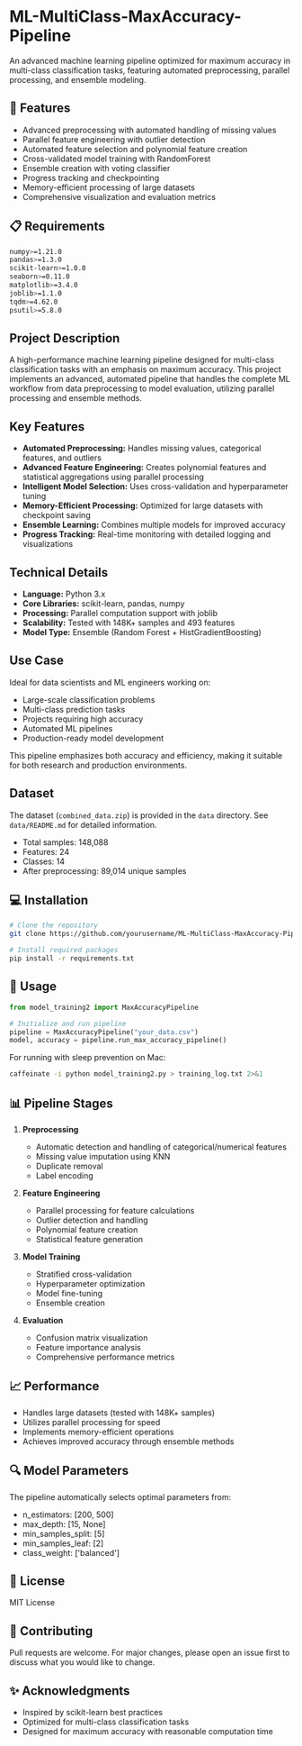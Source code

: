 # ML-MultiClass-MaxAccuracy-Pipeline

An advanced machine learning pipeline optimized for maximum accuracy in multi-class classification tasks, featuring automated preprocessing, parallel processing, and ensemble modeling.

## 🚀 Features

- Advanced preprocessing with automated handling of missing values
- Parallel feature engineering with outlier detection
- Automated feature selection and polynomial feature creation
- Cross-validated model training with RandomForest
- Ensemble creation with voting classifier
- Progress tracking and checkpointing
- Memory-efficient processing of large datasets
- Comprehensive visualization and evaluation metrics

## 📋 Requirements

```bash
numpy>=1.21.0
pandas>=1.3.0
scikit-learn>=1.0.0
seaborn>=0.11.0
matplotlib>=3.4.0
joblib>=1.1.0
tqdm>=4.62.0
psutil>=5.8.0
```

## Project Description

A high-performance machine learning pipeline designed for multi-class classification tasks with an emphasis on maximum accuracy. This project implements an advanced, automated pipeline that handles the complete ML workflow from data preprocessing to model evaluation, utilizing parallel processing and ensemble methods.

## Key Features
- **Automated Preprocessing:** Handles missing values, categorical features, and outliers
- **Advanced Feature Engineering:** Creates polynomial features and statistical aggregations using parallel processing
- **Intelligent Model Selection:** Uses cross-validation and hyperparameter tuning
- **Memory-Efficient Processing:** Optimized for large datasets with checkpoint saving
- **Ensemble Learning:** Combines multiple models for improved accuracy
- **Progress Tracking:** Real-time monitoring with detailed logging and visualizations

## Technical Details
- **Language:** Python 3.x
- **Core Libraries:** scikit-learn, pandas, numpy
- **Processing:** Parallel computation support with joblib
- **Scalability:** Tested with 148K+ samples and 493 features
- **Model Type:** Ensemble (Random Forest + HistGradientBoosting)

## Use Case
Ideal for data scientists and ML engineers working on:
- Large-scale classification problems
- Multi-class prediction tasks
- Projects requiring high accuracy
- Automated ML pipelines
- Production-ready model development

This pipeline emphasizes both accuracy and efficiency, making it suitable for both research and production environments.

## Dataset

The dataset (`combined_data.zip`) is provided in the `data` directory. See `data/README.md` for detailed information.

- Total samples: 148,088
- Features: 24
- Classes: 14
- After preprocessing: 89,014 unique samples

## 💻 Installation

```bash
# Clone the repository
git clone https://github.com/yourusername/ML-MultiClass-MaxAccuracy-Pipeline.git

# Install required packages
pip install -r requirements.txt
```

## 🔧 Usage

```python
from model_training2 import MaxAccuracyPipeline

# Initialize and run pipeline
pipeline = MaxAccuracyPipeline("your_data.csv")
model, accuracy = pipeline.run_max_accuracy_pipeline()
```

For running with sleep prevention on Mac:
```bash
caffeinate -i python model_training2.py > training_log.txt 2>&1
```

## 📊 Pipeline Stages

1. **Preprocessing**
   - Automatic detection and handling of categorical/numerical features
   - Missing value imputation using KNN
   - Duplicate removal
   - Label encoding

2. **Feature Engineering**
   - Parallel processing for feature calculations
   - Outlier detection and handling
   - Polynomial feature creation
   - Statistical feature generation

3. **Model Training**
   - Stratified cross-validation
   - Hyperparameter optimization
   - Model fine-tuning
   - Ensemble creation

4. **Evaluation**
   - Confusion matrix visualization
   - Feature importance analysis
   - Comprehensive performance metrics

## 📈 Performance

- Handles large datasets (tested with 148K+ samples)
- Utilizes parallel processing for speed
- Implements memory-efficient operations
- Achieves improved accuracy through ensemble methods

## 🔍 Model Parameters

The pipeline automatically selects optimal parameters from:
- n_estimators: [200, 500]
- max_depth: [15, None]
- min_samples_split: [5]
- min_samples_leaf: [2]
- class_weight: ['balanced']

## 📝 License

MIT License

## 🤝 Contributing

Pull requests are welcome. For major changes, please open an issue first to discuss what you would like to change.

## ✨ Acknowledgments

- Inspired by scikit-learn best practices
- Optimized for multi-class classification tasks
- Designed for maximum accuracy with reasonable computation time

